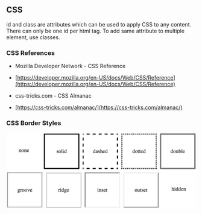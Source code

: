 ## CSS
id and class are attributes which can be used to apply CSS to any content.
There can only be one id per html tag.
To add same attribute to multiple element, use classes.


### CSS References
- Mozilla Developer Network - CSS Reference
- [https://developer.mozilla.org/en-US/docs/Web/CSS/Reference](https://developer.mozilla.org/en-US/docs/Web/CSS/Reference)

- css-tricks.com - CSS Almanac
- [https://css-tricks.com/almanac/](https://css-tricks.com/almanac/)

### CSS Border Styles

![CSS Border Styles](css_border-styles.jpg)

